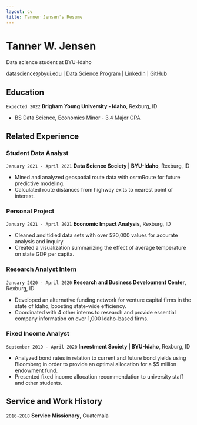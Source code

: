 ```yaml
---
layout: cv
title: Tanner Jensen's Resume
---
```

# Tanner W. Jensen
Data science student at BYU-Idaho

<div id="webaddress">
<a href="datascience@byui.edu">datascience@byui.edu</a>
| <a href="https://byuidatascience.github.io/development.html">Data Science Program</a>
| <a href="https://www.linkedin.com/in/tannerwjensen/">LinkedIn</a>
| <a href="https://github.com/byuids-resumes">GitHub</a>
</div>

<!-- https://www.monique.tech/the-art-of-markdown -->

## Education

`Expected 2022`
__Brigham Young University - Idaho__, Rexburg, ID

- BS Data Science, Economics Minor - 3.4 Major GPA


## Related Experience

### Student Data Analyst

`January 2021 - April 2021`
__Data Science Society | BYU-Idaho__, Rexburg, ID

- Mined and analyzed geospatial route data with osrmRoute for future predictive modeling.
- Calculated route distances from highway exits to nearest point of interest.

### Personal Project

`January 2021 - April 2021`
__Economic Impact Analysis__, Rexburg, ID

- Cleaned and tidied data sets with over 520,000 values for accurate analysis and inquiry.
- Created a visualization summarizing the effect of average temperature on state GDP per capita.

### Research Analyst Intern

`January 2020 - April 2020`
__Research and Business Development Center__, Rexburg, ID

- Developed an alternative funding network for venture capital firms in the state of Idaho, boosting state-wide efficiency.
- Coordinated with 4 other interns to research and provide essential company information on over 1,000 Idaho-based firms.

### Fixed Income Analyst

`September 2019 - April 2020`
__Investment Society | BYU-Idaho__, Rexburg, ID

- Analyzed bond rates in relation to current and future bond yields using Bloomberg in order to provide an optimal allocation for a $5 million endowment fund.
- Presented fixed income allocation recommendation to university staff and other students.

## Service and Work History

`2016-2018`
__Service Missionary__, Guatemala



<!-- ### Footer

git config --global user.name "Tanner Jensen"
git config --global user.email "jen15028@byui.edu"


Last updated: May 2013 -->


